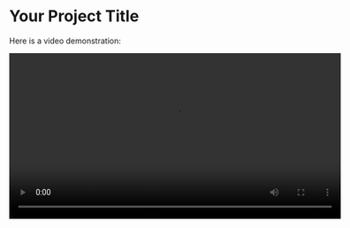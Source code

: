# Your Project Title

Here is a video demonstration:

<video width="600" controls>
  <source src="[https://github.com/your-username/your-repo/raw/main/path-to-your-video.mp4](https://github.com/saketjha34/Python-Deep-Learning-Projects/blob/main/Anime%20Face%20Generator%20using%20GANs/output_video.avi)" type="video/mp4">
  Your browser does not support the video tag.
</video>

